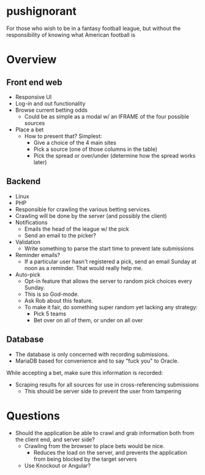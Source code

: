 # pushignorant

For those who wish to be in a fantasy football league, but without the responsibility of
knowing what American football is

# Overview

## Front end web

* Responsive UI
* Log-in and out functionality 
* Browse current betting odds
  * Could be as simple as a modal w/ an IFRAME of the four possible sources
* Place a bet 
  * How to present that? Simplest:
    * Give a choice of the 4 main sites
    * Pick a source (one of those columns in the table)
    * Pick the spread or over/under (determine how the spread works later)

## Backend 

* Linux
* PHP
* Responsible for crawling the various betting services. 
* Crawling will be done by the server (and possibly the client)
* Notifications
  * Emails the head of the league w/ the pick
  * Send an email to the picker? 
* Validation
  * Write something to parse the start time to prevent late submissions 
* Reminder emails? 
  * If a particular user hasn't registered a pick, send an email Sunday at noon as
    a reminder. That would really help me.
* Auto-pick
  * Opt-in feature that allows the server to random pick choices every Sunday.
  * This is so God-mode.
  * Ask Rob about this feature. 
  * To make it fair, do something super random yet lacking any strategy:
    * Pick 5 teams
    * Bet over on all of them, or under on all over 

## Database 

* The database is only concerned with recording submissions. 
* MariaDB based for convenience and to say "fuck you" to Oracle.

While accepting a bet, make sure this information is recorded: 

* Scraping results for all sources for use in cross-referencing submissions
  * This should be server side to prevent the user from tampering
  
  
# Questions 

* Should the application be able to crawl and grab information both from the client
  end, and server side? 
  * Crawling from the browser to place bets would be nice. 
    * Reduces the load on the server, and prevents the application from being blocked 
      by the target servers 
  * Use Knockout or Angular? 
  
